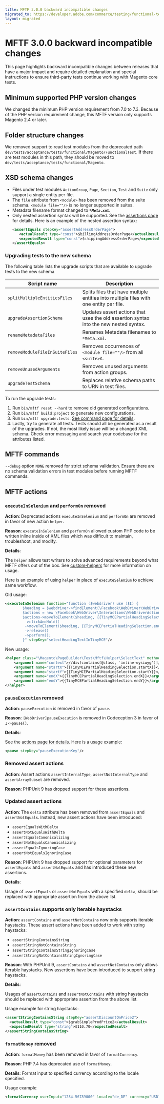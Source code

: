 ```yaml
---
title: MFTF 3.0.0 backward incompatible changes
migrated_to: https://developer.adobe.com/commerce/testing/functional-testing-framework/backward-incompatible-changes/
layout: migrated
---
```


# MFTF 3.0.0 backward incompatible changes

This page highlights backward incompatible changes between releases that have a major impact and require detailed explanation and special instructions to ensure third-party tests continue working with Magento core tests.

## Minimum supported PHP version changes

We changed the minimum PHP version requirement from 7.0 to 7.3. Because of the PHP version requirement change, this MFTF version only supports Magento 2.4 or later.

## Folder structure changes

We removed support to read test modules from the deprecated path `dev/tests/acceptance/tests/functional/Magento/FunctionalTest`. If there are test modules in this path, they should be moved to `dev/tests/acceptance/tests/functional/Magento`. 

## XSD schema changes

-  Files under test modules `ActionGroup`, `Page`, `Section`, `Test` and `Suite` only support a single entity per file. 
-  The `file` attribute from `<module>` has been removed from the suite schema. `<module file=""/>` is no longer supported in suites.
-  Metadata filename format changed to ***`*Meta.xml`***.
-  Only nested assertion syntax will be supported. See the [assertions page](test/assertions.md) for details. Here is an example of the nested assertion syntax:
   ```xml
   <assertEquals stepKey="assertAddressOrderPage">
      <actualResult type="const">$billingAddressOrderPage</actualResult>
      <expectedResult type="const">$shippingAddressOrderPage</expectedResult>
   </assertEquals>
   ```

### Upgrading tests to the new schema

The following table lists the upgrade scripts that are available to upgrade tests to the new schema.

| Script name           | Description                                                                                               |
|-----------------------|-----------------------------------------------------------------------------------------------------------|
|`splitMultipleEntitiesFiles`| Splits files that have multiple entities into multiple files with one entity per file. |
|`upgradeAssertionSchema`| Updates assert actions that uses the old assertion syntax into the new nested syntax.|
|`renameMetadataFiles`| Renames Metadata filenames to `*Meta.xml`.|
|`removeModuleFileInSuiteFiles`| Removes occurrences of `<module file=""/>` from all `<suite>`s.|
|`removeUnusedArguments`| Removes unused arguments from action groups.|
|`upgradeTestSchema`| Replaces relative schema paths to URN in test files.| 

To run the upgrade tests:

1. Run `bin/mftf reset --hard` to remove old generated configurations.
1. Run `bin/mftf build:project` to generate new configurations.
1. Run `bin/mftf upgrade:tests`. [See command page for details](commands/mftf.md#upgradetests).
1. Lastly, try to generate all tests. Tests should all be generated as a result of the upgrades. If not, the most likely issue will be a changed XML schema. Check error messaging and search your codebase for the attributes listed.

## MFTF commands

`--debug` option `NONE` removed for strict schema validation. Ensure there are no schema validation errors in test modules before running MFTF commands.

## MFTF actions

### `executeInSelenium` and `performOn` removed

**Action**: Deprecated actions `executeInSelenium` and `performOn` are removed in favor of new action `helper`.

**Reason**: `executeInSelenium` and `performOn` allowed custom PHP code to be written inline inside of XML files which was difficult to maintain, troubleshoot, and modify.

**Details**: 

The `helper` allows test writers to solve advanced requirements beyond what MFTF offers out of the box. See [custom-helpers](custom-helpers.md) for more information on usage. 

Here is an example of using `helper` in place of `executeSelenium` to achieve same workflow.

Old usage:

```xml
<executeInSelenium function="function ($webdriver) use ($I) {
        $heading = $webdriver->findElement(\Facebook\WebDriver\WebDriverBy::xpath('//div[contains(@class, \'inline-wysiwyg\')]//h2'));
        $actions = new \Facebook\WebDriver\Interactions\WebDriverActions($webdriver);
        $actions->moveToElement($heading, {{TinyMCEPartialHeadingSelection.startX}}, {{TinyMCEPartialHeadingSelection.startY}})
         ->clickAndHold()
         ->moveToElement($heading, {{TinyMCEPartialHeadingSelection.endX}}, {{TinyMCEPartialHeadingSelection.endY}})
         ->release()
         ->perform();
        }" stepKey="selectHeadingTextInTinyMCE"/>
```    

New usage:

```xml
<helper class="\Magento\PageBuilder\Test\Mftf\Helper\SelectText" method="selectText" stepKey="selectHeadingTextInTinyMCE">
    <argument name="context">//div[contains(@class, 'inline-wysiwyg')]//h2</argument>
    <argument name="startX">{{TinyMCEPartialHeadingSelection.startX}}</argument>
    <argument name="startY">{{TinyMCEPartialHeadingSelection.startY}}</argument>
    <argument name="endX">{{TinyMCEPartialHeadingSelection.endX}}</argument>
    <argument name="endY">{{TinyMCEPartialHeadingSelection.endY}}</argument>
</helper>
```

### `pauseExecution` removed

**Action**: `pauseExecution` is removed in favor of `pause`.

**Reason**: `[WebDriver]pauseExecution` is removed in Codeception 3 in favor of `I->pause()`.

**Details**: 

See the [actions page for details](test/actions.md#pause). Here is a usage example:

```xml
<pause stepKey="pauseExecutionKey"/>
```

### Removed assert actions

**Action**: Assert actions `assertInternalType`, `assertNotInternalType` and `assertArraySubset` are removed.

**Reason**: PHPUnit 9 has dropped support for these assertions.

### Updated assert actions

**Action**: The `delta` attribute has been removed from `assertEquals` and `assertNotEquals`. Instead, new assert actions have been introduced:

 -  `assertEqualsWithDelta`
 -  `assertNotEqualsWithDelta` 
 -  `assertEqualsCanonicalizing`
 -  `assertNotEqualsCanonicalizing`
 -  `assertEqualsIgnoringCase`
 -  `assertNotEqualsIgnoringCase`

**Reason**: PHPUnit 9 has dropped support for optional parameters for `assertEquals` and `assertNotEquals` and has introduced these new assertions.

**Details**: 

Usage of `assertEquals` or `assertNotEquals` with a specified `delta`, should be replaced with appropriate assertion from the above list.

### `assertContains` supports only iterable haystacks

**Action**: `assertContains` and `assertNotContains` now only supports iterable haystacks. These assert actions have been added to work with string haystacks:

-  `assertStringContainsString`
-  `assertStringNotContainsString`
-  `assertStringContainsStringIgnoringCase`
-  `assertStringNotContainsStringIgnoringCase`

**Reason**: With PHPUnit 9, `assertContains` and `assertNotContains` only allows iterable haystacks. New assertions have been introduced to support string haystacks.

**Details**: 

Usages of `assertContains` and `assertNotContains` with string haystacks should be replaced with appropriate assertion from the above list.

Usage example for string haystacks:

```xml
<assertStringContainsString stepKey="assertDiscountOnPrice2">
  <actualResult type="const">$grabSimpleProdPrice2</actualResult>
  <expectedResult type="string">$110.70</expectedResult>
</assertStringContainsString>
```

### `formatMoney` removed

**Action**: `formatMoney` has been removed in favor of `formatCurrency`.

**Reason**: PHP 7.4 has deprecated use of `formatMoney`. 

**Details**: Format input to specified currency according to the locale specified. 

Usage example:

```xml
<formatCurrency userInput="1234.56789000" locale="de_DE" currency="USD" stepKey="usdInDE"/>
```
